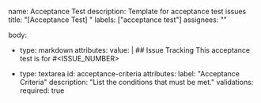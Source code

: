 name: Acceptance Test
description: Template for acceptance test issues
title: "[Acceptance Test] "
labels: ["acceptance test"]
assignees: ""

body:
  - type: markdown
    attributes:
      value: |
        ## Issue Tracking
        This acceptance test is for #<ISSUE_NUMBER>

  - type: textarea
    id: acceptance-criteria
    attributes:
      label: "Acceptance Criteria"
      description: "List the conditions that must be met."
    validations:
      required: true
